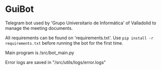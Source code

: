 # GuiBot

Telegram bot used by 'Grupo Universitario de Informática' of Valladolid to manage the meeting documents.

All requirements can be found on 'requirements.txt'. Use `pip install -r requirements.txt` before running the bot for the first time.

Main program is /src/bot\_main.py

Error logs are saved in "/src/utils/logs/error.logs"
